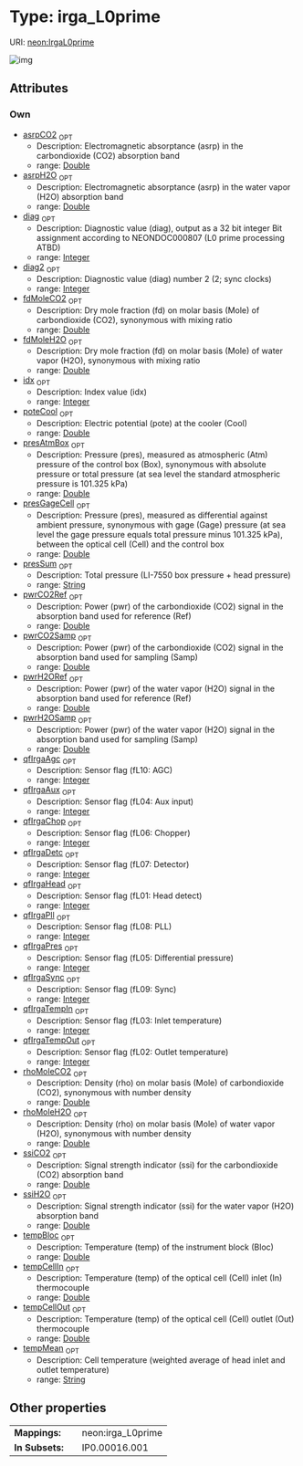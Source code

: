 
# Type: irga_L0prime




URI: [neon:IrgaL0prime](https://data.neonscience.org/IrgaL0prime)


![img](http://yuml.me/diagram/nofunky;dir:TB/class/[IrgaL0prime&#124;idx:integer%20%3F;diag:integer%20%3F;tempBloc:double%20%3F;tempCellIn:double%20%3F;tempCellOut:double%20%3F;presAtmBox:double%20%3F;presGageCell:double%20%3F;pwrH2OSamp:double%20%3F;pwrH2ORef:double%20%3F;asrpH2O:double%20%3F;rhoMoleH2O:double%20%3F;fdMoleH2O:double%20%3F;pwrCO2Samp:double%20%3F;pwrCO2Ref:double%20%3F;asrpCO2:double%20%3F;rhoMoleCO2:double%20%3F;fdMoleCO2:double%20%3F;diag2:integer%20%3F;poteCool:double%20%3F;ssiCO2:double%20%3F;ssiH2O:double%20%3F;tempMean:string%20%3F;presSum:string%20%3F;qfIrgaHead:integer%20%3F;qfIrgaTempOut:integer%20%3F;qfIrgaTempIn:integer%20%3F;qfIrgaAux:integer%20%3F;qfIrgaPres:integer%20%3F;qfIrgaChop:integer%20%3F;qfIrgaDetc:integer%20%3F;qfIrgaPll:integer%20%3F;qfIrgaSync:integer%20%3F;qfIrgaAgc:integer%20%3F])

## Attributes


### Own

 * [asrpCO2](asrpCO2.md)  <sub>OPT</sub>
    * Description: Electromagnetic absorptance (asrp) in the carbondioxide (CO2) absorption band
    * range: [Double](types/Double.md)
 * [asrpH2O](asrpH2O.md)  <sub>OPT</sub>
    * Description: Electromagnetic absorptance (asrp) in the water vapor (H2O) absorption band
    * range: [Double](types/Double.md)
 * [diag](diag.md)  <sub>OPT</sub>
    * Description: Diagnostic value (diag), output as a 32 bit integer Bit assignment according to NEONDOC000807 (L0 prime processing ATBD)
    * range: [Integer](types/Integer.md)
 * [diag2](diag2.md)  <sub>OPT</sub>
    * Description: Diagnostic value (diag) number 2 (2; sync clocks)
    * range: [Integer](types/Integer.md)
 * [fdMoleCO2](fdMoleCO2.md)  <sub>OPT</sub>
    * Description: Dry mole fraction (fd) on molar basis (Mole) of carbondioxide (CO2), synonymous with mixing ratio
    * range: [Double](types/Double.md)
 * [fdMoleH2O](fdMoleH2O.md)  <sub>OPT</sub>
    * Description: Dry mole fraction (fd) on molar basis (Mole) of water vapor (H2O), synonymous with mixing ratio
    * range: [Double](types/Double.md)
 * [idx](idx.md)  <sub>OPT</sub>
    * Description: Index value (idx)
    * range: [Integer](types/Integer.md)
 * [poteCool](poteCool.md)  <sub>OPT</sub>
    * Description: Electric potential (pote) at the cooler (Cool)
    * range: [Double](types/Double.md)
 * [presAtmBox](presAtmBox.md)  <sub>OPT</sub>
    * Description: Pressure (pres), measured as atmospheric (Atm) pressure of the control box (Box), synonymous with absolute pressure or total pressure (at sea level the standard atmospheric pressure is 101.325 kPa)
    * range: [Double](types/Double.md)
 * [presGageCell](presGageCell.md)  <sub>OPT</sub>
    * Description: Pressure (pres), measured as differential against ambient pressure, synonymous with gage (Gage) pressure (at sea level the gage pressure equals total pressure minus 101.325 kPa), between the optical cell (Cell) and the control box
    * range: [Double](types/Double.md)
 * [presSum](presSum.md)  <sub>OPT</sub>
    * Description: Total pressure (LI-7550 box pressure + head pressure)
    * range: [String](types/String.md)
 * [pwrCO2Ref](pwrCO2Ref.md)  <sub>OPT</sub>
    * Description: Power (pwr) of the carbondioxide (CO2) signal in the absorption band used for reference (Ref)
    * range: [Double](types/Double.md)
 * [pwrCO2Samp](pwrCO2Samp.md)  <sub>OPT</sub>
    * Description: Power (pwr) of the carbondioxide (CO2) signal in the absorption band used for sampling (Samp)
    * range: [Double](types/Double.md)
 * [pwrH2ORef](pwrH2ORef.md)  <sub>OPT</sub>
    * Description: Power (pwr) of the water vapor (H2O) signal in the absorption band used for reference (Ref)
    * range: [Double](types/Double.md)
 * [pwrH2OSamp](pwrH2OSamp.md)  <sub>OPT</sub>
    * Description: Power (pwr) of the water vapor (H2O) signal in the absorption band used for sampling (Samp)
    * range: [Double](types/Double.md)
 * [qfIrgaAgc](qfIrgaAgc.md)  <sub>OPT</sub>
    * Description: Sensor flag (fL10: AGC)
    * range: [Integer](types/Integer.md)
 * [qfIrgaAux](qfIrgaAux.md)  <sub>OPT</sub>
    * Description: Sensor flag (fL04: Aux input)
    * range: [Integer](types/Integer.md)
 * [qfIrgaChop](qfIrgaChop.md)  <sub>OPT</sub>
    * Description: Sensor flag (fL06: Chopper)
    * range: [Integer](types/Integer.md)
 * [qfIrgaDetc](qfIrgaDetc.md)  <sub>OPT</sub>
    * Description: Sensor flag (fL07: Detector)
    * range: [Integer](types/Integer.md)
 * [qfIrgaHead](qfIrgaHead.md)  <sub>OPT</sub>
    * Description: Sensor flag (fL01: Head detect)
    * range: [Integer](types/Integer.md)
 * [qfIrgaPll](qfIrgaPll.md)  <sub>OPT</sub>
    * Description: Sensor flag (fL08: PLL)
    * range: [Integer](types/Integer.md)
 * [qfIrgaPres](qfIrgaPres.md)  <sub>OPT</sub>
    * Description: Sensor flag (fL05: Differential pressure)
    * range: [Integer](types/Integer.md)
 * [qfIrgaSync](qfIrgaSync.md)  <sub>OPT</sub>
    * Description: Sensor flag (fL09: Sync)
    * range: [Integer](types/Integer.md)
 * [qfIrgaTempIn](qfIrgaTempIn.md)  <sub>OPT</sub>
    * Description: Sensor flag (fL03: Inlet temperature)
    * range: [Integer](types/Integer.md)
 * [qfIrgaTempOut](qfIrgaTempOut.md)  <sub>OPT</sub>
    * Description: Sensor flag (fL02: Outlet temperature)
    * range: [Integer](types/Integer.md)
 * [rhoMoleCO2](rhoMoleCO2.md)  <sub>OPT</sub>
    * Description: Density (rho) on molar basis (Mole) of carbondioxide (CO2), synonymous with number density
    * range: [Double](types/Double.md)
 * [rhoMoleH2O](rhoMoleH2O.md)  <sub>OPT</sub>
    * Description: Density (rho) on molar basis (Mole) of water vapor (H2O), synonymous with number density
    * range: [Double](types/Double.md)
 * [ssiCO2](ssiCO2.md)  <sub>OPT</sub>
    * Description: Signal strength indicator (ssi) for the carbondioxide (CO2) absorption band
    * range: [Double](types/Double.md)
 * [ssiH2O](ssiH2O.md)  <sub>OPT</sub>
    * Description: Signal strength indicator (ssi) for the water vapor (H2O) absorption band
    * range: [Double](types/Double.md)
 * [tempBloc](tempBloc.md)  <sub>OPT</sub>
    * Description: Temperature (temp) of the instrument block (Bloc)
    * range: [Double](types/Double.md)
 * [tempCellIn](tempCellIn.md)  <sub>OPT</sub>
    * Description: Temperature (temp) of the optical cell (Cell) inlet (In) thermocouple
    * range: [Double](types/Double.md)
 * [tempCellOut](tempCellOut.md)  <sub>OPT</sub>
    * Description: Temperature (temp) of the optical cell (Cell) outlet (Out) thermocouple
    * range: [Double](types/Double.md)
 * [tempMean](tempMean.md)  <sub>OPT</sub>
    * Description: Cell temperature (weighted average of head inlet and outlet temperature)
    * range: [String](types/String.md)

## Other properties

|  |  |  |
| --- | --- | --- |
| **Mappings:** | | neon:irga_L0prime |
| **In Subsets:** | | IP0.00016.001 |

